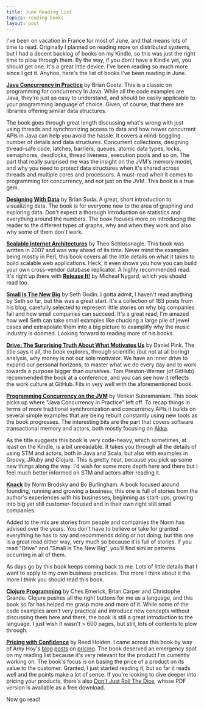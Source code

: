 ```yaml
---
title: June Reading List
topics: reading books
layout: post
---
```

I've been on vacation in France for most of June, and that means lots of time to
read. Originally I planned on reading more on distributed systems, but I had a
decent backlog of books on my Kindle, so this was just the right time to plow
through them. By the way, if you don't have a Kindle yet, you should get one.
It's a great little device. I've been reading so much more since I got it.
Anyhoo, here's the list of books I've been reading in June.

[**Java Concurrency in Practice**](http://amzn.to/MW3fhv) by Brian Goetz. This
is a classic on programming for concurrency in Java. While all the code examples
are Java, they're just as easy to understand, and should be easily applicable to
your programming language of choice. Given, of course, that there are libraries
offering similar data structures.

The book goes through great length discussing what's wrong with just using
threads and synchronizing access to data and how newer concurrent APIs in Java
can help you avoid the hassle. It covers a mind-boggling number of details and
data structures. Concurrent collections, designing thread-safe code, latches,
barriers, queues, atomic data types, locks, semaphores, deadlocks, thread
liveness, execution pools and so on. The part that really surprised me was the
insight on the JVM's memory model, and why you need to protect data structures
when it's shared across threads and multiple cores and processors.  A must-read
when it comes to programming for concurrency, and not just on the JVM. This book
is a true gem.

[**Designing With Data**](http://amzn.to/LN4qm3) by Brian Suda. A great, short
introduction to visualizing data. The book is for everyone new to the area of
graphing and exploring data. Don't expect a thorough introduction on statistics
and everything around the numbers. The book focuses more on introducing the
reader to the different types of graphs, why and when they work and also why
some of them don't work.

[**Scalable Internet Architectures**](http://amzn.to/KAog1y) by Theo
Schlossnagle. This book was written in 2007 and was way ahead of its time. Never
mind the examples being mostly in Perl, this book covers all the little details
on what it takes to build scalable web applications. Heck, it even shows you how
you can build your own cross-vendor database replicator. A highly recommended
read. It's right up there with [**Release It!**]() by Micheal Nygard, which you
should read too.

[**Small Is The New Big**](http://amzn.to/MW3Dge) by Seth Godin. I gotta admit,
I haven't read anything by Seth so far, but this was a great start. It's a
collection of 183 posts from his blog, carefully selected to represent little
stories on why big companies fail and how small companies can succeed. It's a
great read, I'm amazed how well Seth can take small examples like chucking a
large pile of jewel cases and extrapolate them into a big picture to examplify
why the music industry is doomed. Looking forward to reading more of his books.

[**Drive: The Surprising Truth About What Motivates Us**](http://amzn.to/KAoxBm)
by Daniel Pink. The title says it all, the book explores, through scientific
(but not at all boring) analysis, why money is not our sole motivator. We have
an inner drive to expand our personal horizons, to master what we do every day
and to work towards a purpose bigger than ourselves. Tom Preston-Werner (of
GitHub) recommended the book at a conference, and you can see how it reflects
the work culture at GitHub. Fits in very well with the aforementioned book.

[**Programming Concurrency on the JVM**](http://amzn.to/MW4E7M) by Venkat
Subramaniam. This book picks up where "Java Concurrency in Practice" left off. To
recap things in terms of more traditional synchronization and concurrency APIs
it builds on several simple examples that are being rebuilt constantly using new
tools as the book progresses. The interesting bits are the part that covers
software transactional memory and actors, both mostly focusing on
[Akka](http://akka.io).

As the title suggests this book is very code-heavy, which sometimes, at least on
the Kindle, is a bit unreadable. It takes you through all the details of using
STM and actors, both in Java and Scala, but also with examples in Groovy, JRuby
and Clojure. This is pretty neat, because you pick up some new things along the
way.  I'd wish for some more depth here and there but I feel much better
informed on STM and actors after reading it.

[**Knack**](http://amzn.to/MW4MnQ) by Norm Brodsky and Bo Burlingham. A book
focused around founding, running and growing a business, this one is full of
stories from the author's experiences with his businesses, beginning as
start-ups, growing into big yet still customer-focused and in their own right
still small companies.

Added to the mix are stories from people and companies the Norm has advised over
the years. You don't have to believe or take for granted everything he has to
say and recommends doing or not doing, but this one is a great read either way,
very much so because it is full of stories. If you read "Drive" and "Small Is
The New Big", you'll find similar patterns occurring in all of them.

As days go by this book keeps coming back to me. Lots of little details that I
want to apply to my own business practices. The more I think about it the more I
think you should read this book.

[**Clojure Programming**](http://amzn.to/LN5cj0) by Ches Emerick, Brian Carper
and Christophe Grande. Clojure pushes all the right buttons for me as a
language, and this book so far has helped me grasp more and more of it. While
some of the code examples aren't very practical and introduce new concepts
without discussing them here and there, the book is still a great introduction
to the language. I just wish it wasn't > 600 pages, but still, lots of contents
to plow through.

[**Pricing with Confidence**](http://amzn.to/QxutQq) by Reed Holden. I came
across this book by way of Amy Hoy's
[blog](http://unicornfree.com/2011/biz-book-friday-cost-plus-pricing-price-obsession/)
[posts](http://unicornfree.com/2011/will-low-prices-sell-more/) on
[pricing](http://unicornfree.com/2011/when-customers-bitch-about-your-price-biz-book-friday/).
The book deserved an emergency spot on my reading list because it's very
relevant for the product I'm currently working on. The book's focus is on basing
the price of a product on its value to the customer. Granted, I just started
reading it, but so far it reads well and the points make a lot of sense. If
you're looking to dive deeper into pricing your products, there's also [Don't
Just Roll The Dice](http://neildavidson.com/download/dont-just-roll-the-dice/),
whose PDF version is available as a free download.

Now go read!
